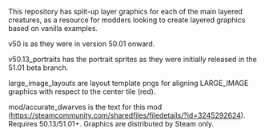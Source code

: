 This repository has split-up layer graphics for each of the main layered creatures, as a resource for modders looking to create layered graphics based on vanilla examples.


v50 is as they were in version 50.01 onward.

v50.13_portraits has the portrait sprites as they were initially released in the 51.01 beta branch.

large_image_layouts are layout template pngs for aligning LARGE_IMAGE graphics with respect to the center tile (red).

mod/accurate_dwarves is the text for this mod (https://steamcommunity.com/sharedfiles/filedetails/?id=3245292624).
Requires 50.13/51.01+. Graphics are distributed by Steam only.
